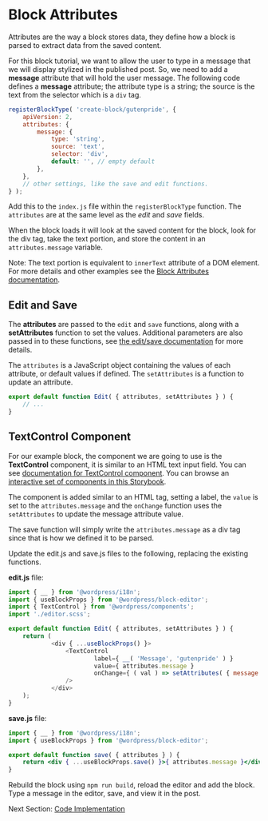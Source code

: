 # Block Attributes

Attributes are the way a block stores data, they define how a block is parsed to extract data from the saved content.

For this block tutorial, we want to allow the user to type in a message that we will display stylized in the published post. So, we need to add a **message** attribute that will hold the user message. The following code defines a **message** attribute; the attribute type is a string; the source is the text from the selector which is a `div` tag.

```js
registerBlockType( 'create-block/gutenpride', {
	apiVersion: 2,
	attributes: {
		message: {
			type: 'string',
			source: 'text',
			selector: 'div',
			default: '', // empty default
		},
	},
	// other settings, like the save and edit functions.
} );
```

Add this to the `index.js` file within the `registerBlockType` function. The `attributes` are at the same level as the _edit_ and _save_ fields.

When the block loads it will look at the saved content for the block, look for the div tag, take the text portion, and store the content in an `attributes.message` variable.

Note: The text portion is equivalent to `innerText` attribute of a DOM element. For more details and other examples see the [Block Attributes documentation](/docs/reference-guides/block-api/block-attributes.md).

## Edit and Save

The **attributes** are passed to the `edit` and `save` functions, along with a **setAttributes** function to set the values. Additional parameters are also passed in to these functions, see [the edit/save documentation](/docs/reference-guides/block-api/block-edit-save.md) for more details.

The `attributes` is a JavaScript object containing the values of each attribute, or default values if defined. The `setAttributes` is a function to update an attribute.

```js
export default function Edit( { attributes, setAttributes } ) {
	// ...
}
```

## TextControl Component

For our example block, the component we are going to use is the **TextControl** component, it is similar to an HTML text input field. You can see [documentation for TextControl component](/packages/components/src/text-control/README.md). You can browse an [interactive set of components in this Storybook](https://wordpress.github.io/gutenberg/).

The component is added similar to an HTML tag, setting a label, the `value` is set to the `attributes.message` and the `onChange` function uses the `setAttributes` to update the message attribute value.

The save function will simply write the `attributes.message` as a div tag since that is how we defined it to be parsed.

Update the edit.js and save.js files to the following, replacing the existing functions.

**edit.js** file:

```js
import { __ } from '@wordpress/i18n';
import { useBlockProps } from '@wordpress/block-editor';
import { TextControl } from '@wordpress/components';
import './editor.scss';

export default function Edit( { attributes, setAttributes } ) {
	return (
			<div { ...useBlockProps() }>
				<TextControl
						label={ __( 'Message', 'gutenpride' ) }
						value={ attributes.message }
						onChange={ ( val ) => setAttributes( { message: val } ) }
				/>
			</div>
	);
}
```

**save.js** file:

```jsx
import { __ } from '@wordpress/i18n';
import { useBlockProps } from '@wordpress/block-editor';

export default function save( { attributes } ) {
	return <div { ...useBlockProps.save() }>{ attributes.message }</div>;
}
```

Rebuild the block using `npm run build`, reload the editor and add the block. Type a message in the editor, save, and view it in the post.

Next Section: [Code Implementation](/docs/getting-started/tutorials/create-block/block-code.md)
